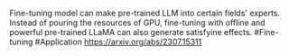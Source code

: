 Fine-tuning model can make pre-trained LLM into certain fields' experts. Instead of pouring the resources of GPU, fine-tuning with offline and powerful pre-trained LLaMA can also generate satisfyine effects.
#Fine-tuning #Application 
https://arxiv.org/abs/2307.15311